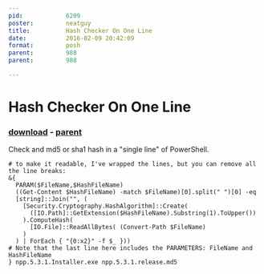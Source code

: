 ```yaml
---
pid:            6209
poster:         neatguy
title:          Hash Checker On One Line
date:           2016-02-09 20:42:09
format:         posh
parent:         988
parent:         988

---
```


# Hash Checker On One Line

### [download](6209.ps1) - [parent](988.md)

Check and md5 or sha1 hash in a "single line" of PowerShell.

```posh
# to make it readable, I've wrapped the lines, but you can remove all the line breaks:
&{ 
  PARAM($FileName,$HashFileName) 
  ((Get-Content $HashFileName) -match $FileName)[0].split(" ")[0] -eq 
  [string]::Join("", (
    [Security.Cryptography.HashAlgorithm]::Create(
      ([IO.Path]::GetExtension($HashFileName).Substring(1).ToUpper())
    ).ComputeHash( 
      [IO.File]::ReadAllBytes( (Convert-Path $FileName) 
    )
  ) | ForEach { "{0:x2}" -f $_ }))
# Note that the last line here includes the PARAMETERS: FileName and HashFileName
} npp.5.3.1.Installer.exe npp.5.3.1.release.md5
```
